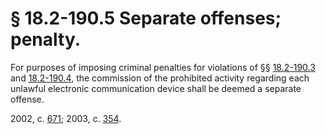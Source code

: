 # § 18.2-190.5 Separate offenses; penalty.

<p>For purposes of imposing criminal penalties for violations of §§ <a href='http://law.lis.virginia.gov/vacode/18.2-190.3/'>18.2-190.3</a> and <a href='http://law.lis.virginia.gov/vacode/18.2-190.4/'>18.2-190.4</a>, the commission of the prohibited activity regarding each unlawful electronic communication device shall be deemed a separate offense.</p><p>2002, c. <a href='http://lis.virginia.gov/cgi-bin/legp604.exe?021+ful+CHAP0671'>671</a>; 2003, c. <a href='http://lis.virginia.gov/cgi-bin/legp604.exe?031+ful+CHAP0354'>354</a>.</p>